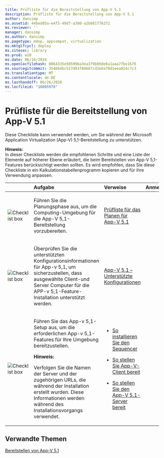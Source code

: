 ```yaml
---
title: Prüfliste für die Bereitstellung von App-V 5.1
description: Prüfliste für die Bereitstellung von App-V 5.1
author: dansimp
ms.assetid: 44bed85a-e4f5-49d7-a308-a2b681f76372
ms.reviewer: ''
manager: dansimp
ms.author: dansimp
ms.pagetype: mdop, appcompat, virtualization
ms.mktglfcycl: deploy
ms.sitesec: library
ms.prod: w10
ms.date: 06/16/2016
ms.openlocfilehash: 0864335e505996a3ea379b09de6a1aaa7fbe1676
ms.sourcegitcommit: 354664bc527d93f80687cd2eba70d1eea024c7c3
ms.translationtype: MT
ms.contentlocale: de-DE
ms.lasthandoff: 06/26/2020
ms.locfileid: "10805978"
---
```

# Prüfliste für die Bereitstellung von App-V 5.1


Diese Checkliste kann verwendet werden, um Sie während der Microsoft Application Virtualization (App-V) 5,1-Bereitstellung zu unterstützen.

**Hinweis:**  
In dieser Checkliste werden die empfohlenen Schritte und eine Liste der Elemente auf höherer Ebene erläutert, die beim Bereitstellen von App-V 5,1-Features berücksichtigt werden sollten. Es wird empfohlen, dass Sie diese Checkliste in ein Kalkulationstabellenprogramm kopieren und für ihre Verwendung anpassen.



<table>
<colgroup>
<col width="25%" />
<col width="25%" />
<col width="25%" />
<col width="25%" />
</colgroup>
<thead>
<tr class="header">
<th align="left"></th>
<th align="left">Aufgabe</th>
<th align="left">Verweise</th>
<th align="left">Anmerkungen</th>
</tr>
</thead>
<tbody>
<tr class="odd">
<td align="left"><img src="images/checklistbox.gif" alt="Checklist box" /></td>
<td align="left"><p>Führen Sie die Planungsphase aus, um die Computing-Umgebung für die App-V 5,1-Bereitstellung vorzubereiten.</p></td>
<td align="left"><p><a href="app-v-51-planning-checklist.md" data-raw-source="[App-V 5.1 Planning Checklist](app-v-51-planning-checklist.md)">Prüfliste für das Planen für App-V 5.1</a></p></td>
<td align="left"><p></p></td>
</tr>
<tr class="even">
<td align="left"><img src="images/checklistbox.gif" alt="Checklist box" /></td>
<td align="left"><p>Überprüfen Sie die unterstützten Konfigurationsinformationen für App-v 5,1, um sicherzustellen, dass ausgewählte Client-und Server Computer für die APP-v 5,1-Feature-Installation unterstützt werden.</p></td>
<td align="left"><p><a href="app-v-51-supported-configurations.md" data-raw-source="[App-V 5.1 Supported Configurations](app-v-51-supported-configurations.md)">App-V 5.1 – Unterstützte Konfigurationen</a></p></td>
<td align="left"><p></p></td>
</tr>
<tr class="odd">
<td align="left"><img src="images/checklistbox.gif" alt="Checklist box" /></td>
<td align="left"><p>Führen Sie das App-v 5,1-Setup aus, um die erforderlichen App-v 5,1-Features für Ihre Umgebung bereitzustellen.</p>
<div class="alert">
<strong>Hinweis:</strong><br/><p>Verfolgen Sie die Namen der Server und der zugehörigen URLs, die während der Installation erstellt wurden. Diese Informationen werden während des Installationsvorgangs verwendet.</p>
</div>
<div>

</div></td>
<td align="left"><p></p>
<ul>
<li><p><a href="how-to-install-the-sequencer-51beta-gb18030.md" data-raw-source="[How to Install the Sequencer](how-to-install-the-sequencer-51beta-gb18030.md)">So installieren Sie den Sequencer</a></p></li>
<li><p><a href="how-to-deploy-the-app-v-client-51gb18030.md" data-raw-source="[How to Deploy the App-V Client](how-to-deploy-the-app-v-client-51gb18030.md)">So stellen Sie App-V-Client bereit</a></p></li>
<li><p><a href="how-to-deploy-the-app-v-51-server.md" data-raw-source="[How to Deploy the App-V 5.1 Server](how-to-deploy-the-app-v-51-server.md)">So stellen Sie den App-V 5.1-Server bereit</a></p></li>
</ul></td>
<td align="left"><p></p></td>
</tr>
</tbody>
</table>








## Verwandte Themen


[Bereitstellen von App-V 5.1](deploying-app-v-51.md)









